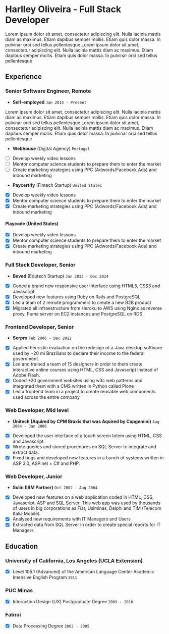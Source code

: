 # Harlley Oliveira - Full Stack Developer
Lorem ipsum dolor sit amet, consectetur adipiscing elit. Nulla lacinia mattis diam ac maximus. Etiam dapibus semper mollis. Etiam quis dolor massa. In pulvinar orci sed tellus pellentesque Lorem ipsum dolor sit amet, consectetur adipiscing elit. Nulla lacinia mattis diam ac maximus. Etiam dapibus semper mollis. Etiam quis dolor massa. In pulvinar orci sed tellus pellentesque

## Experience

### **Senior Software Engineer, Remote**
- **Self-employed** `Jan 2015 - Present`

Lorem ipsum dolor sit amet, consectetur adipiscing elit. Nulla lacinia mattis diam ac maximus. Etiam dapibus semper mollis. Etiam quis dolor massa. In pulvinar orci sed tellus pellentesque Lorem ipsum dolor sit amet, consectetur adipiscing elit. Nulla lacinia mattis diam ac maximus. Etiam dapibus semper mollis. Etiam quis dolor massa. In pulvinar orci sed tellus pellentesque

- **Webhouse** (Digital Agency) `Portugal`
- [ ] Develop weekly video lessons
- [ ] Mentor computer science students to prepare them to enter the market
- [ ] Create marketing strategies using PPC (Adwords/Facebook Ads) and inbound marketing

- **Paycertify** (Fintech Startup) `United States`
- [x] Develop weekly video lessons
- [x] Mentor computer science students to prepare them to enter the market
- [x] Create marketing strategies using PPC (Adwords/Facebook Ads) and inbound marketing

#### Playcode (United States)
- [x] Develop weekly video lessons
- [x] Mentor computer science students to prepare them to enter the market
- [x] Create marketing strategies using PPC (Adwords/Facebook Ads) and inbound marketing

### **Full Stack Developer, Senior**
- **Beved** (Edutech Startup) `Jan 2013 - Dec 2014`
- [x] Coded a brand new responsive user interface using HTML5, CSS3 and Javascript
- [x] Developed new features using Ruby on Rails and PostgreSQL
- [x] Led a team of 2 remote programmers to create a new B2B product
- [x] Migrated all infraestructure from Heroku to AWS using Nginx as reverse proxy, Puma server on EC2 instances and PostgreSQL on RDS

### **Frontend Developer, Senior**
- **Serpro** `Feb 2006 - Dec 2012`
- [x] Applied heuristic evaluation on the redesign of a Java desktop software used by +20 mi Brazilians to declare their income to the federal government.
- [x] Led and trained a team of 15 designers in order to them create interactive online courses using HTML, CSS and Javascript instead of Adobe Flash.
- [x] Coded +20 government websites using w3c web patterns and integrated them with a CMS written in Python called Plone
- [x] Led a frontend team in a project to create reusable web components used across the entire company

### **Web Developer, Mid level**
- **Unitech (Aquired by CPM Braxis that was Aquired by Capgemini)** `Aug 2004 - Jan 2006`
- [x] Developed the user interface of a touch screen totem using HTML, CSS and Javascript.
- [x] Wrote queries and stored procedures on SQL Server to integrate and extract data.
- [x] Fixed bugs and developed new features in a bunch of systems written in ASP 3.0, ASP.net + C# and PHP.

### **Web Developer, Junior**
- **Solin (IBM Partner)** `Oct 2002 - Aug 2004`
- [x] Developed new features on a web application coded in HTML, CSS, Javascript, ASP and SQL Server. This web app was used by thousands of users in big corporations as Fiat, Usiminas, Delphi and TIM (Telecom Itália Mobile).
- [x] Analysed new requirements with IT Managers and Users
- [x] Extracted data from SQL Server in order to create special reports for IT Managers

## Education

### University of California, Los Angeles (UCLA Extension)
- [x] Level 105.1 (Advanced) of the American Language Center Academic Intensive English Program `2011`

### PUC Minas
- [x] Interaction Design (UX) Postgraduate Degree `2009 - 2010`

### Fabrai
- [x] Data Processing Degree `2002 - 2005`
